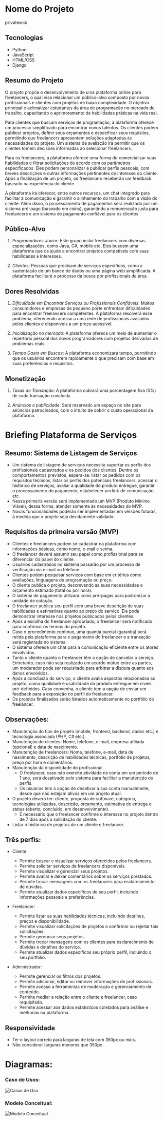 # Nome do Projeto

privatevoid

## Tecnologias

* Python
* JavaScript
* HTML/CSS
* Django

## Resumo do Projeto

O projeto propõe o desenvolvimento de uma plataforma online para freelancers, o qual visa relacionar um público-alvo composto por novos profissionais e clientes com projetos de baixa complexidade. O objetivo principal é aclimatizar estudantes da área de programação no mercado de trabalho, capacitando o aprimoramento de habilidades práticas na vida real.

Para clientes que buscam serviços de programação, a plataforma oferece um processo simplificado para encontrar novos talentos. Os clientes podem publicar projetos, definir seus orçamentos e especificar seus requisitos, permitindo que freelancers apresentem soluções adaptadas às necessidades do projeto. Um sistema de avaliação irá permitir que os clientes tomem decisões informadas ao selecionar freelancers.

Para os freelancers, a plataforma oferece uma forma de comercializar suas habilidades e filtrar solicitações de acordo com os parâmetros especificados. Eles podem personalizar e publicar perfis pessoais, com breves descrições e outras informações pertinentes de interesse do cliente. Após a finalização de um projeto, os freelancers receberão um feedback baseado na experiência do cliente.

A plataforma irá oferecer, entre outros recursos, um chat integrado para facilitar a comunicação e garantir o alinhamento do trabalho com a visão do cliente. Além disso, o processamento de pagamentos será realizado por um sistema pré-pago (baseado em coins), garantindo a remuneração justa para freelancers e um sistema de pagamento confiável para os clientes.

## Público-Alvo

1. *Programadores Júnior*: Este grupo inclui freelancers com diversas especializações, como Java, C#, mobile etc. Eles buscam uma plataforma que os ajude a encontrar projetos compatíveis com suas habilidades e interesses. 

2. *Clientes*: Pessoas que precisam de serviços específicos, como a sustentação de um banco de dados ou uma página web simplificada. A plataforma facilitará o processo da busca por profissionais da área.

## Dores Resolvidas

1. *Dificuldade em Encontrar Serviços ou Profissionais Confiáveis*: Muitos consumidores e empresas de pequeno porte enfrentam dificuldades para encontrar freelancers competentes. A plataforma resolverá esse problema, oferecendo acesso a uma rede de profissionais avaliados pelos clientes e disponíveis a um preço acessível.

2. *Inicialização no mercado*: A plataforma oferece um meio de aumentar o repertório pessoal dos novos programadores com projetos derivados de problemas reais.

3. *Tempo Gasto em Buscas*: A plataforma economizará tempo, permitindo que os usuários encontrem rapidamente o que precisam com base em suas preferências e requisitos. 

## Monetização

1. *Taxas de Transação*: A plataforma cobrará uma porcentagem fixa (5%) de cada transação concluída.

2. *Anúncios e publicidade*: Será reservado um espaço no site para anúncios patrocinados, com o intuito de cobrir o custo operacional da plataforma.


# Briefing Plataforma de Serviços
## Resumo: Sistema de Listagem de Serviços

- Um sistema de listagem de serviços necessita suportar os perfis dos profissionais cadastrados e os pedidos dos clientes. Dentre os comportamentos previstos, espera-se: listar os pedidos com os requisitos técnicos, listar os perfis dos potenciais freelancers, acessar o histórico de serviços, avaliar a qualidade do produto entregue, garantir o processamento do pagamento, estabelecer um link de comunicação etc.
- Nessa primeira versão será implementado um MVP (Produto Mínimo Viável), dessa forma, atender somente às necessidades do MVP.
- Novas funcionalidades poderão ser implementadas em versões futuras, à medida que o projeto seja devidamente validado.

## Requisitos da primeira versão (MVP)

 - Clientes e freelancers podem se cadastrar na plataforma com informações básicas, como nome, e-mail e senha.
 - O freelancer deverá assumir seu papel como profissional para se diferenciar do papel do cliente.
 - Usuários cadastrados no sistema passarão por um processo de verificação via e-mail ou telefone.
 - Clientes podem pesquisar serviços com base em critérios como avaliações, linguagens de programação ou preço.
 - O cliente publica o projeto, descrevendo as suas necessidades e orçamento estimado (total ou por hora).
 - O sistema de pagamento utilizará coins pré-pagas para padronizar a unidade de cotação.
 - O freelancer publica seu perfil com uma breve descrição de suas habilidades e estimativas quanto ao preço do serviço. Ele pode demonstrar interesse nos projetos publicados pelos clientes.
 - Após a escolha do freelancer apropriado, o freelancer será notificado para confirmar os termos do projeto.
 - Caso o procedimento continue, uma quantia parcial (garantia) será retida pela plataforma para o pagamento do freelancer e a transação será registrada no sistema.
 - O sistema oferece um chat para a comunicação eficiente entre os atores envolvidos.
 - Tanto o cliente quanto o freelancer têm a opção de cancelar o serviço. Entretanto, caso não seja realizado um acordo mútuo entre as partes, um moderador pode ser requisitado para arbitrar a disputa quanto aos danos envolvidos.
 - Após a conclusão do serviço, o cliente avalia aspectos relacionados ao projeto, como qualidade e usabilidade do produto entregue em níveis pré-definidos. Caso convenha, o cliente tem a opção de enviar um feedback para a exposição no perfil do freelancer.
 - Os projetos finalizados serão listados automaticamente no portfólio do freelancer.
   
## Observações:

 - Manutenção do tipo de projeto (mobile, frontend, backend, dados etc.) e tecnologia associada (PHP, C# etc.).
 - Manutenção de clientes: Nome, telefone, e-mail, empresa afiliada (opcional) e data de nascimento.
 - Manutenção de freelancers: Nome, telefone, e-mail, data de nascimento, descrição de habilidades técnicas, portfólio de projetos, preço por hora e comentários.
 - Manutenção da disponilidade do profissional.
    - O freelancer, caso não exercite atividade na conta em um período de 1 ano, será desativado pelo sistema para facilitar a manutenção de perfis.
    - Os usuários tem a opção de desativar a sua conta manualmente, desde que não estejam ativos em um projeto atual.
 - O projeto deverá ter: cliente, proposta de software, categoria, tecnologias utilizadas, descrição, orçamento, estimativa de entrega e status (aberto, concluído, em desenvolvimento).
    -  É necessário que o freelancer confirme o interesse no projeto dentro de 7 dias após a solicitação do cliente.
 - Listar o histórico de projetos de um cliente e freelancer.

## Três perfis:

- Cliente:
  - Permite buscar e visualizar serviços oferecidos pelos freelancers.
  - Permite solicitar serviços de freelancers disponíveis.
  - Permite visualizar e gerenciar seus projetos.
  - Permite avaliar e deixar comentários sobre os serviços prestados.
  - Permite trocar mensagens com os freelancers para esclarecimento de dúvidas.
  - Permite atualizar dados específicos de seu perfil, incluindo informações pessoais e preferências.
    
- Freelancer:
  - Permite listar as suas habilidades técnicas, incluindo detalhes, preços e disponibilidade.
  - Permite visualizar solicitações de projetos e confirmar ou rejeitar tais solicitações.
  - Permite gerenciar seus projetos.
  - Permite trocar mensagens com os clientes para esclarecimento de dúvidas e detalhes do serviço.
  - Permite atualizar dados específicos seu próprio perfil, incluindo o seu portfólio.

- Administrador:
  - Permite gerenciar os filtros dos projetos.
  - Permite adicionar, editar ou remover informações de profissionais.
  - Permite acesso a ferramentas de moderação e gerenciamento de conteúdo.
  - Permite mediar a relação entre o cliente e freelancer, caso requisitado.
  - Permite acessar aos dados estatísticos coletados para análise e melhorias na plataforma.
  
## Responsividade
- Ter o layout correto para larguras de tela com 350px ou mais.
- Não considerar larguras menores que 350px.

# Diagramas:

### Caso de Usos:
![Casos de Uso](docs/usecases.png)

### Modelo Conceitual:
![Modelo Conceitual](docs/modeloconceitual.png)

